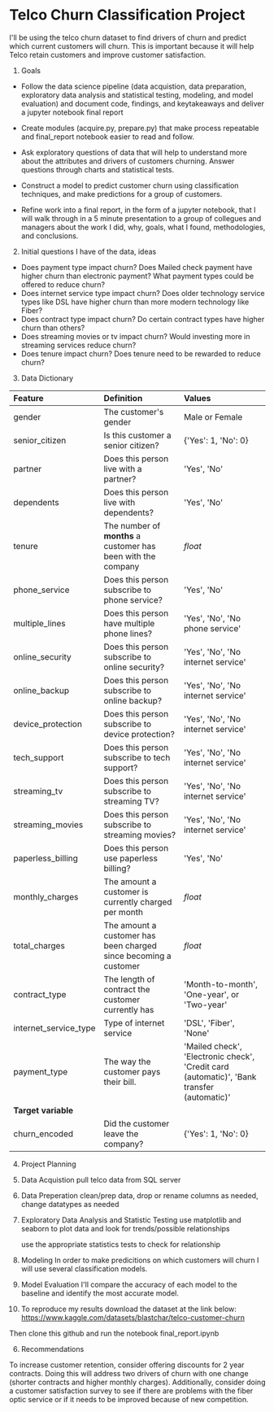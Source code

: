 # Telco Churn Classification Project


I'll be using the telco churn dataset to find drivers of churn and predict which current customers will churn.  This is important because it will help Telco retain customers and improve customer satisfaction.

1) Goals

- Follow the data science pipeline (data acquistion, data preparation, exploratory data analysis and statistical testing, modeling, and model evaluation) and document code, findings, and keytakeaways and deliver a jupyter notebook final report

- Create modules (acquire.py, prepare.py) that make process repeatable and final_report notebook easier to read and follow.

- Ask exploratory questions of data that will help to understand more about the attributes and drivers of customers churning. Answer questions through charts and statistical tests.

- Construct a model to predict customer churn using classification techniques, and make predictions for a group of customers.

- Refine work into a final report, in the form of a jupyter notebook, that I will walk through in a 5 minute presentation to a group of collegues and managers about the work I did, why, goals, what I found, methodologies, and conclusions.


2) Initial questions I have of the data, ideas
- Does payment type impact churn? Does Mailed check payment have higher churn than electronic payment?  What payment types could be offered to reduce churn?
- Does internet service type impact churn?  Does older technology service types like DSL have higher churn than more modern technology like Fiber?
- Does contract type impact churn? Do certain contract types have higher churn than others?
- Does streaming movies or tv impact churn? Would investing more in streaming services reduce churn?
- Does tenure impact churn?  Does tenure need to be rewarded to reduce churn?


3) Data Dictionary

| Feature | Definition | Values |
|:--------|:-----------|:-------
|gender| The customer's gender| Male or Female|
|senior_citizen| Is this customer a senior citizen?| {'Yes': 1, 'No': 0} |
|partner| Does this person live with a partner?|'Yes', 'No'|
|dependents| Does this person live with dependents?| 'Yes', 'No'|
|tenure| The number of **months** a customer has been with the company| *float* |
|phone_service| Does this person subscribe to phone service?| 'Yes', 'No'|
|multiple_lines| Does this person have multiple phone lines?| 'Yes', 'No', 'No phone service'|
|online_security| Does this person subscribe to online security?| 'Yes', 'No', 'No internet service'|
|online_backup| Does this person subscribe to online backup?| 'Yes', 'No', 'No internet service'
|device_protection| Does this person subscribe to device protection?| 'Yes', 'No', 'No internet service'
|tech_support| Does this person subscribe to tech support?| 'Yes', 'No', 'No internet service'
|streaming_tv| Does this person subscribe to streaming TV?| 'Yes', 'No', 'No internet service'
|streaming_movies| Does this person subscribe to streaming movies?| 'Yes', 'No', 'No internet service'
|paperless_billing| Does this person use paperless billing?| 'Yes', 'No'
|monthly_charges| The amount a customer is currently charged per month| *float* |
|total_charges| The amount a customer has been charged since becoming a customer| *float* |
|contract_type| The length of contract the customer currently has| 'Month-to-month', 'One-year', or 'Two-year'|
|internet_service_type| Type of internet service | 'DSL', 'Fiber', 'None'|
|payment_type| The way the customer pays their bill. |'Mailed check', 'Electronic check', 'Credit card (automatic)', 'Bank transfer (automatic)'
|**Target variable**
|churn_encoded| Did the customer leave the company? | {'Yes': 1, 'No': 0}|



4) Project Planning

1) Data Acquistion
    pull telco data from SQL server

2) Data Preperation
    clean/prep data, drop or rename columns as needed, change datatypes as needed

3) Exploratory Data Analysis and Statistic Testing
    use matplotlib and seaborn to plot data and look for trends/possible relationships

    use the appropriate statistics tests to check for relationship

4) Modeling
In order to make predicitions on which customers will churn I will use several classification models. 

5) Model Evaluation
 I'll compare the accuracy of each model to the baseline and identify the most accurate model.


5) To reproduce my results download the dataset at the link below:
https://www.kaggle.com/datasets/blastchar/telco-customer-churn

Then clone this github and run the notebook final_report.ipynb

6) Recommendations

To increase customer retention, consider offering discounts for 2 year contracts.  Doing this will address two drivers of churn with one change (shorter contracts and higher monthly charges).  Additionally, consider doing a customer satisfaction survey to see if there are problems with the fiber optic service or if it needs to be improved because of new competition.